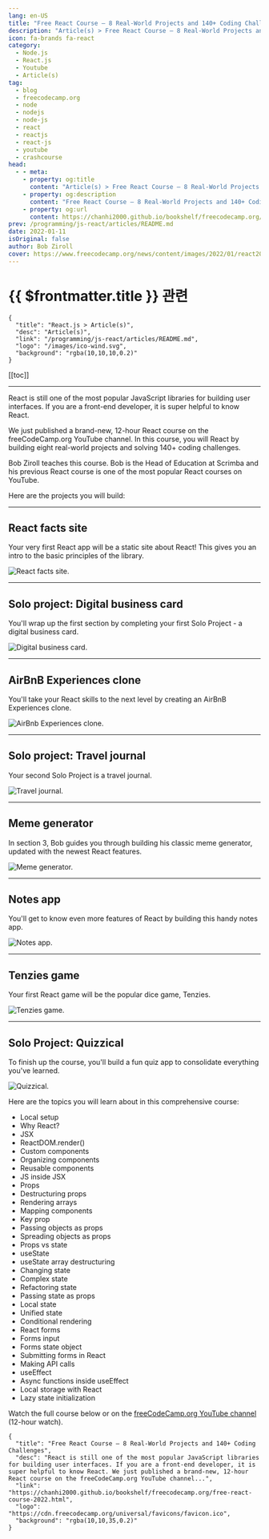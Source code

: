 ```yaml
---
lang: en-US
title: "Free React Course – 8 Real-World Projects and 140+ Coding Challenges"
description: "Article(s) > Free React Course – 8 Real-World Projects and 140+ Coding Challenges"
icon: fa-brands fa-react
category:
  - Node.js
  - React.js
  - Youtube
  - Article(s)
tag:
  - blog
  - freecodecamp.org
  - node
  - nodejs
  - node-js
  - react
  - reactjs
  - react-js
  - youtube
  - crashcourse
head:
  - - meta:
    - property: og:title
      content: "Article(s) > Free React Course – 8 Real-World Projects and 140+ Coding Challenges"
    - property: og:description
      content: "Free React Course – 8 Real-World Projects and 140+ Coding Challenges"
    - property: og:url
      content: https://chanhi2000.github.io/bookshelf/freecodecamp.org/free-react-course-2022.html
prev: /programming/js-react/articles/README.md
date: 2022-01-11
isOriginal: false
author: Bob Ziroll
cover: https://www.freecodecamp.org/news/content/images/2022/01/react2022.png
---
```


# {{ $frontmatter.title }} 관련

```component VPCard
{
  "title": "React.js > Article(s)",
  "desc": "Article(s)",
  "link": "/programming/js-react/articles/README.md",
  "logo": "/images/ico-wind.svg",
  "background": "rgba(10,10,10,0.2)"
}
```

[[toc]]

---

<SiteInfo
  name="Free React Course – 8 Real-World Projects and 140+ Coding Challenges"
  desc="React is still one of the most popular JavaScript libraries for building user interfaces. If you are a front-end developer, it is super helpful to know React. We just published a brand-new, 12-hour React course on the freeCodeCamp.org YouTube channel..."
  url="https://freecodecamp.org/news/free-react-course-2022"
  logo="https://cdn.freecodecamp.org/universal/favicons/favicon.ico"
  preview="https://www.freecodecamp.org/news/content/images/2022/01/react2022.png"/>

React is still one of the most popular JavaScript libraries for building user interfaces. If you are a front-end developer, it is super helpful to know React.

We just published a brand-new, 12-hour React course on the freeCodeCamp.org YouTube channel. In this course, you will React by building eight real-world projects and solving 140+ coding challenges.

Bob Ziroll teaches this course. Bob is the Head of Education at Scrimba and his previous React course is one of the most popular React courses on YouTube.

Here are the projects you will build:

---

## React facts site

Your very first React app will be a static site about React! This gives you an intro to the basic principles of the library.

![React facts site.](https://scrimba.ams3.digitaloceanspaces.com/assets/emails/reactv2/projects/ReactFacts.jpg)

---

## Solo project: Digital business card

You'll wrap up the first section by completing your first Solo Project - a digital business card.

![Digital business card.](https://scrimba.ams3.digitaloceanspaces.com/assets/emails/reactv2/projects/BusinessCard.jpg)

---

## AirBnB Experiences clone

You'll take your React skills to the next level by creating an AirBnB Experiences clone.

![AirBnb Experiences clone.](https://scrimba.ams3.digitaloceanspaces.com/assets/emails/reactv2/projects/AirBnB.jpg)

---

## Solo project: Travel journal

Your second Solo Project is a travel journal.

![Travel journal.](https://scrimba.ams3.digitaloceanspaces.com/assets/emails/reactv2/projects/TravelJournal.jpg)

---

## Meme generator

In section 3, Bob guides you through building his classic meme generator, updated with the newest React features.

![Meme generator.](https://scrimba.ams3.digitaloceanspaces.com/assets/emails/reactv2/projects/MemeGen.jpg)

---

## Notes app

You'll get to know even more features of React by building this handy notes app.

![Notes app.](https://scrimba.ams3.digitaloceanspaces.com/assets/emails/reactv2/projects/Markdown.jpg)

---

## Tenzies game

Your first React game will be the popular dice game, Tenzies.

![Tenzies game.](https://scrimba.ams3.digitaloceanspaces.com/assets/emails/reactv2/projects/Tenzies.jpg)

---

## Solo Project: Quizzical

To finish up the course, you'll build a fun quiz app to consolidate everything you've learned.

![Quizzical.](https://scrimba.ams3.digitaloceanspaces.com/assets/emails/reactv2/projects/Quizzical.jpg)

Here are the topics you will learn about in this comprehensive course:

- Local setup
- Why React?
- JSX
- ReactDOM.render()
- Custom components
- Organizing components
- Reusable components
- JS inside JSX
- Props
- Destructuring props
- Rendering arrays
- Mapping components
- Key prop
- Passing objects as props
- Spreading objects as props
- Props vs state
- useState
- useState array destructuring
- Changing state
- Complex state
- Refactoring state
- Passing state as props
- Local state
- Unified state
- Conditional rendering
- React forms
- Forms input
- Forms state object
- Submitting forms in React
- Making API calls
- useEffect
- Async functions inside useEffect
- Local storage with React
- Lazy state initialization

Watch the full course below or on the [<FontIcon icon="fa-brands fa-youtube"/>freeCodeCamp.org YouTube channel](https://youtu.be/bMknfKXIFA8) (12-hour watch).

<VidStack src="youtube/bMknfKXIFA8" />

<!-- TODO: add ARTICLE CARD -->
```component VPCard
{
  "title": "Free React Course – 8 Real-World Projects and 140+ Coding Challenges",
  "desc": "React is still one of the most popular JavaScript libraries for building user interfaces. If you are a front-end developer, it is super helpful to know React. We just published a brand-new, 12-hour React course on the freeCodeCamp.org YouTube channel...",
  "link": "https://chanhi2000.github.io/bookshelf/freecodecamp.org/free-react-course-2022.html",
  "logo": "https://cdn.freecodecamp.org/universal/favicons/favicon.ico",
  "background": "rgba(10,10,35,0.2)"
}
```